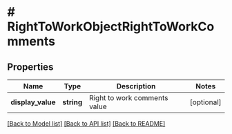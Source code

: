 # # RightToWorkObjectRightToWorkComments

## Properties

Name | Type | Description | Notes
------------ | ------------- | ------------- | -------------
**display_value** | **string** | Right to work comments value | [optional]

[[Back to Model list]](../../README.md#models) [[Back to API list]](../../README.md#endpoints) [[Back to README]](../../README.md)
